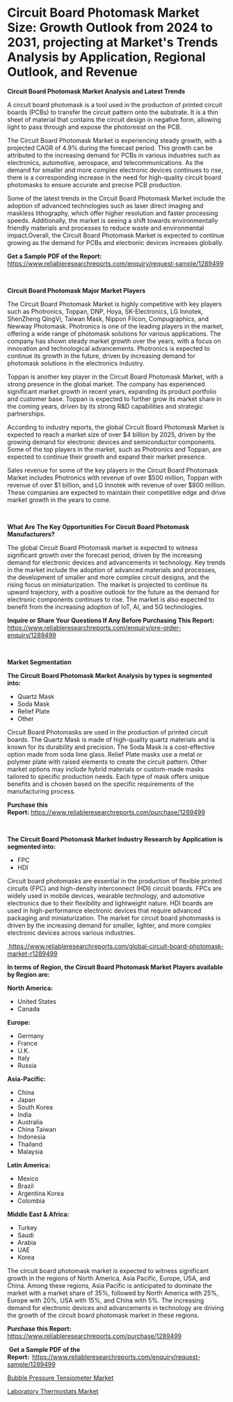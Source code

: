 <p><h1>Circuit Board Photomask Market Size: Growth Outlook from 2024 to 2031, projecting at Market's Trends Analysis by Application, Regional Outlook, and Revenue</h1></p><p><strong>Circuit Board Photomask Market Analysis and Latest Trends</strong></p>
<p><p>A circuit board photomask is a tool used in the production of printed circuit boards (PCBs) to transfer the circuit pattern onto the substrate. It is a thin sheet of material that contains the circuit design in negative form, allowing light to pass through and expose the photoresist on the PCB.</p><p>The Circuit Board Photomask Market is experiencing steady growth, with a projected CAGR of 4.9% during the forecast period. This growth can be attributed to the increasing demand for PCBs in various industries such as electronics, automotive, aerospace, and telecommunications. As the demand for smaller and more complex electronic devices continues to rise, there is a corresponding increase in the need for high-quality circuit board photomasks to ensure accurate and precise PCB production.</p><p>Some of the latest trends in the Circuit Board Photomask Market include the adoption of advanced technologies such as laser direct imaging and maskless lithography, which offer higher resolution and faster processing speeds. Additionally, the market is seeing a shift towards environmentally friendly materials and processes to reduce waste and environmental impact.Overall, the Circuit Board Photomask Market is expected to continue growing as the demand for PCBs and electronic devices increases globally.</p></p>
<p><strong>Get a Sample PDF of the Report:&nbsp;</strong> <a href="https://www.reliableresearchreports.com/enquiry/request-sample/1289499">https://www.reliableresearchreports.com/enquiry/request-sample/1289499</a></p>
<p>&nbsp;</p>
<p><strong>Circuit Board Photomask Major Market Players</strong></p>
<p><p>The Circuit Board Photomask Market is highly competitive with key players such as Photronics, Toppan, DNP, Hoya, SK-Electronics, LG Innotek, ShenZheng QingVi, Taiwan Mask, Nippon Filcon, Compugraphics, and Newway Photomask. Photronics is one of the leading players in the market, offering a wide range of photomask solutions for various applications. The company has shown steady market growth over the years, with a focus on innovation and technological advancements. Photronics is expected to continue its growth in the future, driven by increasing demand for photomask solutions in the electronics industry.</p><p>Toppan is another key player in the Circuit Board Photomask Market, with a strong presence in the global market. The company has experienced significant market growth in recent years, expanding its product portfolio and customer base. Toppan is expected to further grow its market share in the coming years, driven by its strong R&D capabilities and strategic partnerships.</p><p>According to industry reports, the global Circuit Board Photomask Market is expected to reach a market size of over $4 billion by 2025, driven by the growing demand for electronic devices and semiconductor components. Some of the top players in the market, such as Photronics and Toppan, are expected to continue their growth and expand their market presence.</p><p>Sales revenue for some of the key players in the Circuit Board Photomask Market includes Photronics with revenue of over $500 million, Toppan with revenue of over $1 billion, and LG Innotek with revenue of over $800 million. These companies are expected to maintain their competitive edge and drive market growth in the years to come.</p></p>
<p>&nbsp;</p>
<p><strong>What Are The Key Opportunities For Circuit Board Photomask Manufacturers?</strong></p>
<p><p>The global Circuit Board Photomask market is expected to witness significant growth over the forecast period, driven by the increasing demand for electronic devices and advancements in technology. Key trends in the market include the adoption of advanced materials and processes, the development of smaller and more complex circuit designs, and the rising focus on miniaturization. The market is projected to continue its upward trajectory, with a positive outlook for the future as the demand for electronic components continues to rise. The market is also expected to benefit from the increasing adoption of IoT, AI, and 5G technologies.</p></p>
<p><strong>Inquire or Share Your Questions If Any Before Purchasing This Report:</strong> <a href="https://www.reliableresearchreports.com/enquiry/pre-order-enquiry/1289499">https://www.reliableresearchreports.com/enquiry/pre-order-enquiry/1289499</a></p>
<p>&nbsp;</p>
<p><strong>Market Segmentation</strong></p>
<p><strong>The Circuit Board Photomask Market Analysis by types is segmented into:</strong></p>
<p><ul><li>Quartz Mask</li><li>Soda Mask</li><li>Relief Plate</li><li>Other</li></ul></p>
<p><p>Circuit Board Photomasks are used in the production of printed circuit boards. The Quartz Mask is made of high-quality quartz materials and is known for its durability and precision. The Soda Mask is a cost-effective option made from soda lime glass. Relief Plate masks use a metal or polymer plate with raised elements to create the circuit pattern. Other market options may include hybrid materials or custom-made masks tailored to specific production needs. Each type of mask offers unique benefits and is chosen based on the specific requirements of the manufacturing process.</p></p>
<p><strong>Purchase this Report:&nbsp;</strong><a href="https://www.reliableresearchreports.com/purchase/1289499">https://www.reliableresearchreports.com/purchase/1289499</a></p>
<p>&nbsp;</p>
<p><strong>The Circuit Board Photomask Market Industry Research by Application is segmented into:</strong></p>
<p><ul><li>FPC</li><li>HDI</li></ul></p>
<p><p>Circuit board photomasks are essential in the production of flexible printed circuits (FPC) and high-density interconnect (HDI) circuit boards. FPCs are widely used in mobile devices, wearable technology, and automotive electronics due to their flexibility and lightweight nature. HDI boards are used in high-performance electronic devices that require advanced packaging and miniaturization. The market for circuit board photomasks is driven by the increasing demand for smaller, lighter, and more complex electronic devices across various industries.</p></p>
<p><a href="https://www.reliableresearchreports.com/global-circuit-board-photomask-market-r1289499">&nbsp;https://www.reliableresearchreports.com/global-circuit-board-photomask-market-r1289499</a></p>
<p><strong>In terms of Region, the Circuit Board Photomask Market Players available by Region are:</strong></p>
<p>
    <p> <strong> North America: </strong>
        <ul>
            <li>United States</li>
            <li>Canada</li>
        </ul>
        </p> 
    <p> <strong> Europe: </strong>
        <ul>
            <li>Germany</li>
            <li>France</li>
            <li>U.K.</li>
            <li>Italy</li>
            <li>Russia</li>
        </ul>
        </p> 
    <p> <strong> Asia-Pacific: </strong>
        <ul>
            <li>China</li>
            <li>Japan</li>
            <li>South Korea</li>
            <li>India</li>
            <li>Australia</li>
            <li>China Taiwan</li>
            <li>Indonesia</li>
            <li>Thailand</li>
            <li>Malaysia</li>
        </ul>
        </p> 
    <p> <strong> Latin America: </strong>
        <ul>
            <li>Mexico</li>
            <li>Brazil</li>
            <li>Argentina Korea</li>
            <li>Colombia</li>
        </ul>
        </p> 
    <p> <strong> Middle East & Africa: </strong>
        <ul>
            <li>Turkey</li>
            <li>Saudi</li>
            <li>Arabia</li>
            <li>UAE</li>
            <li>Korea</li>
        </ul>
    </p>
    </p>
<p><p>The circuit board photomask market is expected to witness significant growth in the regions of North America, Asia Pacific, Europe, USA, and China. Among these regions, Asia Pacific is anticipated to dominate the market with a market share of 35%, followed by North America with 25%, Europe with 20%, USA with 15%, and China with 5%. The increasing demand for electronic devices and advancements in technology are driving the growth of the circuit board photomask market in these regions.</p></p>
<p><strong>Purchase this Report: </strong><a href="https://www.reliableresearchreports.com/purchase/1289499">https://www.reliableresearchreports.com/purchase/1289499</a></p>
<p>&nbsp;<strong>Get a Sample PDF of the Report:&nbsp;&nbsp;</strong><a href="https://www.reliableresearchreports.com/enquiry/request-sample/1289499">https://www.reliableresearchreports.com/enquiry/request-sample/1289499</a></p>
<p><strong></strong></p>
<p><p><a href="https://github.com/Krdamani25/Market-Research-Report-List-1/blob/main/bubble-pressure-tensiometer-market.md">Bubble Pressure Tensiometer Market</a></p><p><a href="https://github.com/lbird53714/Market-Research-Report-List-5/blob/main/laboratory-thermostats-market.md">Laboratory Thermostats Market</a></p></p>